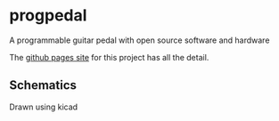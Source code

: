 # progpedal

A programmable guitar pedal with open source software and hardware

The [github pages site](https://motekulo.github.io/progpedal/) for this project
has all the detail.

## Schematics

Drawn using kicad


